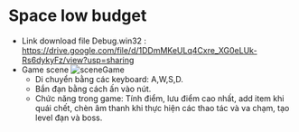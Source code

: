 # Space low budget
- Link download file Debug.win32 : https://drive.google.com/file/d/1DDmMKeULq4Cxre_XG0eLUk-Rs6dykyFz/view?usp=sharing
- Game scene
![sceneGame](https://user-images.githubusercontent.com/31684535/188799571-9b4bc94b-2202-4098-bddc-3ab5aa3e9c58.png)
  + Di chuyển bằng các keyboard: A,W,S,D.
  + Bắn đạn bằng cách ấn vào nút.
  + Chức năng trong game: Tính điểm, lưu điểm cao nhất, add item khi quái chết, chèn âm thanh khi thực hiện các thao tác và va chạm, tạo level đạn và boss.
